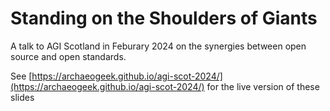 # Standing on the Shoulders of Giants

A talk to AGI Scotland in Feburary 2024 on the synergies between open source and open standards.

See [https://archaeogeek.github.io/agi-scot-2024/](https://archaeogeek.github.io/agi-scot-2024/) for the live version of these slides